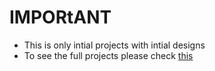 # IMPORtANT

- This is only intial projects with intial designs
- To see the full projects please check [this](https://github.com/OmarReda2/Angular_projects)
